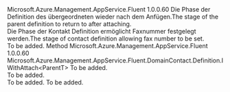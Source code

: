 <Type Name="IWithFaxNumber&lt;ParentT&gt;" FullName="Microsoft.Azure.Management.AppService.Fluent.DomainContact.Definition.IWithFaxNumber&lt;ParentT&gt;">
  <TypeSignature Language="C#" Value="public interface IWithFaxNumber&lt;ParentT&gt;" />
  <TypeSignature Language="ILAsm" Value=".class public interface auto ansi abstract IWithFaxNumber`1&lt;ParentT&gt;" />
  <TypeSignature Language="DocId" Value="T:Microsoft.Azure.Management.AppService.Fluent.DomainContact.Definition.IWithFaxNumber`1" />
  <TypeSignature Language="VB.NET" Value="Public Interface IWithFaxNumber(Of ParentT)" />
  <TypeSignature Language="F#" Value="type IWithFaxNumber&lt;'ParentT&gt; = interface" />
  <AssemblyInfo>
    <AssemblyName>Microsoft.Azure.Management.AppService.Fluent</AssemblyName>
    <AssemblyVersion>1.0.0.60</AssemblyVersion>
  </AssemblyInfo>
  <TypeParameters>
    <TypeParameter Name="ParentT" />
  </TypeParameters>
  <Interfaces />
  <Docs>
    <typeparam name="ParentT"><span data-ttu-id="f5bea-101">Die Phase der Definition des übergeordneten wieder nach dem Anfügen.</span><span class="sxs-lookup"><span data-stu-id="f5bea-101">The stage of the parent definition to return to after attaching.</span></span></typeparam>
    <summary>
            <span data-ttu-id="f5bea-102">Die Phase der Kontakt Definition ermöglicht Faxnummer festgelegt werden.</span><span class="sxs-lookup"><span data-stu-id="f5bea-102">The stage of contact definition allowing fax number to be set.</span></span>
            </summary>
    <remarks>To be added.</remarks>
  </Docs>
  <Members>
    <Member MemberName="WithFaxNumber">
      <MemberSignature Language="C#" Value="public Microsoft.Azure.Management.AppService.Fluent.DomainContact.Definition.IWithAttach&lt;ParentT&gt; WithFaxNumber (string faxNumber);" />
      <MemberSignature Language="ILAsm" Value=".method public hidebysig newslot virtual instance class Microsoft.Azure.Management.AppService.Fluent.DomainContact.Definition.IWithAttach`1&lt;!ParentT&gt; WithFaxNumber(string faxNumber) cil managed" />
      <MemberSignature Language="DocId" Value="M:Microsoft.Azure.Management.AppService.Fluent.DomainContact.Definition.IWithFaxNumber`1.WithFaxNumber(System.String)" />
      <MemberSignature Language="VB.NET" Value="Public Function WithFaxNumber (faxNumber As String) As IWithAttach(Of ParentT)" />
      <MemberSignature Language="F#" Value="abstract member WithFaxNumber : string -&gt; Microsoft.Azure.Management.AppService.Fluent.DomainContact.Definition.IWithAttach&lt;'ParentT&gt;" Usage="iWithFaxNumber.WithFaxNumber faxNumber" />
      <MemberType>Method</MemberType>
      <AssemblyInfo>
        <AssemblyName>Microsoft.Azure.Management.AppService.Fluent</AssemblyName>
        <AssemblyVersion>1.0.0.60</AssemblyVersion>
      </AssemblyInfo>
      <ReturnValue>
        <ReturnType>Microsoft.Azure.Management.AppService.Fluent.DomainContact.Definition.IWithAttach&lt;ParentT&gt;</ReturnType>
      </ReturnValue>
      <Parameters>
        <Parameter Name="faxNumber" Type="System.String" />
      </Parameters>
      <Docs>
        <param name="faxNumber">To be added.</param>
        <summary>To be added.</summary>
        <returns>To be added.</returns>
        <remarks>To be added.</remarks>
      </Docs>
    </Member>
  </Members>
</Type>